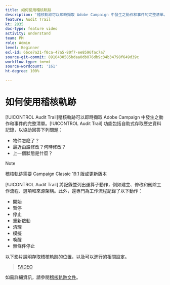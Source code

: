 ```yaml
---
title: 如何使用稽核軌跡
description: '稽核軌跡可以即時擷取 Adobe Campaign 中發生之動作和事件的完整清單。 '
feature: Audit Trail
kt: 2835
doc-type: feature video
activity: understand
team: PM
role: Admin
level: Beginner
exl-id: 66ce7a21-f0ca-47a5-80f7-ee8596fac7a7
source-git-commit: 8910430585bdaa0db076db9c34b34798f649d39c
workflow-type: tm+mt
source-wordcount: '161'
ht-degree: 100%

---
```


# 如何使用稽核軌跡

[!UICONTROL Audit Trail]稽核軌跡可以即時擷取 Adobe Campaign 中發生之動作和事件的完整清單。[!UICONTROL Audit Trail] 功能包括自助式存取歷史資料記錄，以協助回答下列問題：

* 物件怎麼了？
* 最近由誰修改？何時修改？
* 上一個狀態是什麼？

>[!NOTE]
>
>稽核軌跡需要 Campaign Classic 19.1 版或更新版本

[!UICONTROL Audit Trail] 將記錄並列出運算子動作，例如建立、修改和刪除工作流程、選項和來源架構。此外，還專門為工作流程記錄了以下動作：

* 開始
* 暫停
* 停止
* 重新啟動
* 清理
* 模擬
* 喚醒
* 無條件停止

以下影片說明存取稽核軌跡的位置，以及可以進行的相關設定。

>[!VIDEO](https://video.tv.adobe.com/v/27425?quality=12)

如需詳細資訊，請參閱[稽核軌跡文件](https://experienceleague.adobe.com/docs/campaign-classic/using/monitoring-campaign-classic/production-procedures/audit-trail.html?lang=zh-Hant)。
